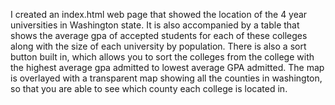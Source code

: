 I created an index.html web page that showed the location of the 4 year universities in Washington state. 
It is also accompanied by a table that shows the average gpa of accepted students for each of these colleges along with the size of each university by population. There is also a sort button built in, which allows you to sort the colleges from the college with the highest average gpa admitted to lowest average GPA admitted. The map is overlayed with a transparent map showing all the counties in washington, so that you are able to see which county each college is located in. 